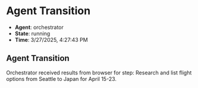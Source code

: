 # Agent Transition

- **Agent**: orchestrator
- **State**: running
- **Time**: 3/27/2025, 4:27:43 PM

## Agent Transition

Orchestrator received results from browser for step: Research and list flight options from Seattle to Japan for April 15-23.

